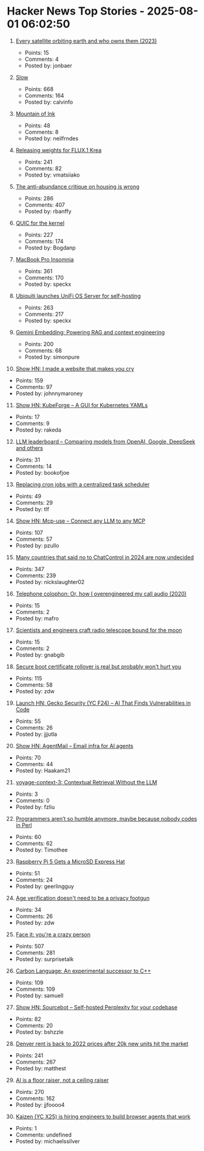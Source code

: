 # Hacker News Top Stories - 2025-08-01 06:02:50

1. [Every satellite orbiting earth and who owns them (2023)](https://dewesoft.com/blog/every-satellite-orbiting-earth-and-who-owns-them)
   - Points: 15
   - Comments: 4
   - Posted by: jonbaer

2. [Slow](https://michaelnotebook.com/slow/index.html)
   - Points: 668
   - Comments: 164
   - Posted by: calvinfo

3. [Mountain of Ink](https://mountainofink.com)
   - Points: 48
   - Comments: 8
   - Posted by: neilfrndes

4. [Releasing weights for FLUX.1 Krea](https://www.krea.ai/blog/flux-krea-open-source-release)
   - Points: 241
   - Comments: 82
   - Posted by: vmatsiiako

5. [The anti-abundance critique on housing is wrong](https://www.derekthompson.org/p/the-anti-abundance-critique-on-housing)
   - Points: 286
   - Comments: 407
   - Posted by: rbanffy

6. [QUIC for the kernel](https://lwn.net/Articles/1029851/)
   - Points: 227
   - Comments: 174
   - Posted by: Bogdanp

7. [MacBook Pro Insomnia](https://manuel.bernhardt.io/posts/2025-07-24-macbook-pro-insomnia)
   - Points: 361
   - Comments: 170
   - Posted by: speckx

8. [Ubiquiti launches UniFi OS Server for self-hosting](https://lazyadmin.nl/home-network/unifi-os-server/)
   - Points: 263
   - Comments: 217
   - Posted by: speckx

9. [Gemini Embedding: Powering RAG and context engineering](https://developers.googleblog.com/en/gemini-embedding-powering-rag-context-engineering/)
   - Points: 200
   - Comments: 68
   - Posted by: simonpure

10. [Show HN: I made a website that makes you cry](https://www.cryonceaweek.com)
   - Points: 159
   - Comments: 97
   - Posted by: johnnymaroney

11. [Show HN: KubeForge – A GUI for Kubernetes YAMLs](https://github.com/kubenote/KubeForge)
   - Points: 17
   - Comments: 9
   - Posted by: rakeda

12. [LLM leaderboard – Comparing models from OpenAI, Google, DeepSeek and others](https://artificialanalysis.ai/leaderboards/models)
   - Points: 31
   - Comments: 14
   - Posted by: bookofjoe

13. [Replacing cron jobs with a centralized task scheduler](https://mayhul.com/posts/scheduled-tasks/)
   - Points: 49
   - Comments: 29
   - Posted by: tlf

14. [Show HN: Mcp-use – Connect any LLM to any MCP](https://github.com/mcp-use/mcp-use)
   - Points: 107
   - Comments: 57
   - Posted by: pzullo

15. [Many countries that said no to ChatControl in 2024 are now undecided](https://digitalcourage.social/@echo_pbreyer/114946559233051667)
   - Points: 347
   - Comments: 239
   - Posted by: nickslaughter02

16. [Telephone colophon: Or, how I overengineered my call audio (2020)](https://noahliebman.net/2020/12/telephone-colophon-or-how-i-overengineered-my-call-audio/)
   - Points: 15
   - Comments: 2
   - Posted by: mafro

17. [Scientists and engineers craft radio telescope bound for the moon](https://www.bnl.gov/newsroom/news.php?a=122408)
   - Points: 15
   - Comments: 2
   - Posted by: gnabgib

18. [Secure boot certificate rollover is real but probably won't hurt you](https://mjg59.dreamwidth.org/72892.html)
   - Points: 115
   - Comments: 58
   - Posted by: zdw

19. [Launch HN: Gecko Security (YC F24) – AI That Finds Vulnerabilities in Code](undefined)
   - Points: 55
   - Comments: 26
   - Posted by: jjjutla

20. [Show HN: AgentMail – Email infra for AI agents](https://chat.agentmail.to/)
   - Points: 70
   - Comments: 44
   - Posted by: Haakam21

21. [voyage-context-3: Contextual Retrieval Without the LLM](https://blog.voyageai.com/2025/07/23/voyage-context-3/)
   - Points: 3
   - Comments: 0
   - Posted by: fzliu

22. [Programmers aren’t so humble anymore, maybe because nobody codes in Perl](https://www.wired.com/story/programmers-arent-humble-anymore-nobody-codes-in-perl/)
   - Points: 60
   - Comments: 62
   - Posted by: Timothee

23. [Raspberry Pi 5 Gets a MicroSD Express Hat](https://www.cnx-software.com/2025/07/28/raspberry-pi-5-gets-a-microsd-express-hat/)
   - Points: 51
   - Comments: 24
   - Posted by: geerlingguy

24. [Age verification doesn't need to be a privacy footgun](https://soatok.blog/2025/07/31/age-verification-doesnt-need-to-be-a-privacy-footgun/)
   - Points: 34
   - Comments: 26
   - Posted by: zdw

25. [Face it: you're a crazy person](https://www.experimental-history.com/p/face-it-youre-a-crazy-person)
   - Points: 507
   - Comments: 281
   - Posted by: surprisetalk

26. [Carbon Language: An experimental successor to C++](https://docs.carbon-lang.dev/)
   - Points: 109
   - Comments: 109
   - Posted by: samuell

27. [Show HN: Sourcebot – Self-hosted Perplexity for your codebase](https://github.com/sourcebot-dev/sourcebot/releases/tag/v4.6.0)
   - Points: 82
   - Comments: 20
   - Posted by: bshzzle

28. [Denver rent is back to 2022 prices after 20k new units hit the market](https://denverite.com/2025/07/25/denver-rent-prices-drop-q2/)
   - Points: 241
   - Comments: 267
   - Posted by: matthest

29. [AI is a floor raiser, not a ceiling raiser](https://elroy.bot/blog/2025/07/29/ai-is-a-floor-raiser-not-a-ceiling-raiser.html)
   - Points: 270
   - Comments: 162
   - Posted by: jjfoooo4

30. [Kaizen (YC X25) is hiring engineers to build browser agents that work](https://www.kaizenautomation.com/jobs)
   - Points: 1
   - Comments: undefined
   - Posted by: michaelssilver

